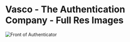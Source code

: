 # Vasco - The Authentication Company - Full Res Images

![Front of Authenticator](IMG_6059.JPG "Front of Authenticator")
